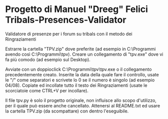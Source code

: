 Progetto di Manuel "Dreeg" Felici
Tribals-Presences-Validator
===========================

Validatore di presenze per i forum su tribals con il metodo dei Ringraziamenti

Estrarre la cartella "TPV.zip" dove preferite (ad esempio in C:\Programmi avendo così C:\Programmi\tpv).
Creare un collegamento di "tpv.exe" dove vi fa più comodo (ad esempio sul Desktop).

Avviate con un doppioclick C:\Programmi\tpv\tpv.exe o il collegamento precedentemente creato.
Inserite la data della quale fare il controllo, usate le "/" come separatori e scrivete lo 0 se il numero è singolo (ad esempio 04/08).
Copiate ed incollate tutto il testo dei Ringraziamenti (usate le scorciatoie come CTRL+V per incollare).

Il file tpv.py è solo il progetto originale,
non influisce allo scopo d'utilizzo, per il quale può essere anche cancellato.
Attenersi al README.txt ed usare la cartella TPV.zip (da scompattare) con dentro l'eseguibile.
